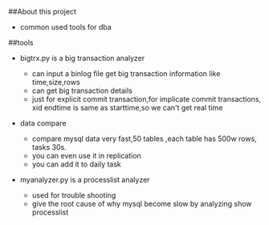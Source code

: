 ##About this project

* common used tools for dba

##tools

* bigtrx.py is a big transaction analyzer
    *  can input a binlog file get big transaction information like time,size,rows
    *  can get big transaction details
    *  just for explicit commit transaction,for implicate commit transactions, xid endtime is same as starttime,so we can't get real time
* data compare
    * compare mysql data very fast,50 tables ,each table has 500w rows, tasks 30s.
    * you can even use it in replication
    * you can add it to daily task

* myanalyzer.py is a processlist analyzer
    *  used for trouble shooting
    *  give the root cause of why mysql become slow by analyzing show processlist
    




